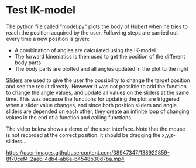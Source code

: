 # Test IK-model
The python file called "model.py" plots the body of Hubert when he tries to reach the position acquired by the user. Following steps are carried out every time a new position is given:
* A combination of angles are calculated using the IK-model
* The forward kinematics is then used to get the position of the different body parts
* The body parts are plotted and all angles updated in the plot to the right

[Sliders](https://matplotlib.org/stable/gallery/widgets/slider_demo.html) are used to give the user the possibility to change the target position and see the result directly. However it was not possible to add the function to change the angle values, and update all values on the sliders at the same time. This was because the functions for updating the plot are triggered when a slider value changes, and since both position sliders and angle sliders are depended on each other, they create an infinite loop of changing values in the end of a function and calling functions. 

The video below shows a demo of the user interface. Note that the mouse is not recorded at the correct position, it should be dragging the x,y,z-sliders...

https://user-images.githubusercontent.com/38947347/138922859-8f70cef4-2ae6-4db4-ab6a-b4548b30d7ba.mp4
